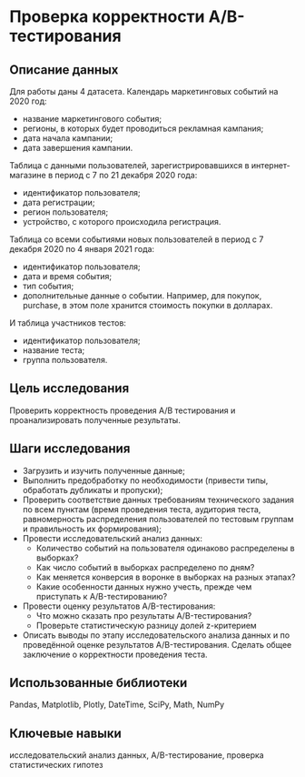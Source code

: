 # Проверка корректности А/B-тестирования

## Описание данных

Для работы даны 4 датасета. Календарь маркетинговых событий на 2020 год:

 - название маркетингового события;
 - регионы, в которых будет проводиться рекламная кампания;
 - дата начала кампании;
 - дата завершения кампании.

Таблица с данными пользователей, зарегистрировавшихся в интернет-магазине в период с 7 по 21 декабря 2020 года:

 - идентификатор пользователя;
 - дата регистрации;
 - регион пользователя;
 - устройство, с которого происходила регистрация.

Таблица со всеми событиями новых пользователей в период с 7 декабря 2020 по 4 января 2021 года:

 - идентификатор пользователя;
 - дата и время события;
 - тип события;
 - дополнительные данные о событии. Например, для покупок, purchase, в этом поле хранится стоимость покупки в долларах.

И таблица участников тестов:

 - идентификатор пользователя;
 - название теста;
 - группа пользователя.
 
 
## Цель исследования

Проверить корректность проведения А/В тестирования и проанализировать полученные результаты.

## Шаги исследования

- Загрузить и изучить полученные данные;
- Выполнить предобработку по необходимости (привести типы, обработать дубликаты и пропуски);
- Проверить соответствие данных требованиям технического задания по всем пунктам (время проведения теста, аудитория теста, равномерность распределения пользователей по тестовым группам и правильность их формирования);
- Провести исследовательский анализ данных:
  - Количество событий на пользователя одинаково распределены в выборках?
  - Как число событий в выборках распределено по дням?
  - Как меняется конверсия в воронке в выборках на разных этапах?
  - Какие особенности данных нужно учесть, прежде чем приступать к A/B-тестированию?
- Провести оценку результатов A/B-тестирования:
  - Что можно сказать про результаты A/B-тестирования?
  - Проверьте статистическую разницу долей z-критерием
- Описать выводы по этапу исследовательского анализа данных и по проведённой оценке результатов A/B-тестирования. Сделать общее заключение о корректности проведения теста.

## Использованные библиотеки

Pandas, Matplotlib, Plotly, DateTime, SciPy, Math, NumPy

## Ключевые навыки

исследовательский анализ данных, A/B-тестирование, проверка статистических гипотез

